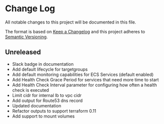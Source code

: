 # Change Log
All notable changes to this project will be documented in this file.

The format is based on [Keep a Changelog](http://keepachangelog.com/)
and this project adheres to [Semantic Versioning](http://semver.org/).

## Unreleased

- Slack badge in documentation
- Add default lifecycle for targetgroups
- Add default monitoring capabilities for ECS Services (default enabled)
- Add Health Check Grace Period for services that need more time to start
- Add Health Check Interval parameter for configuring how often a health check is executed
- Limit cidr for internal lb to vpc cidr
- Add output for Route53 dns record
- Updated documentation
- Refactor outputs to support terraform 0.11
- Add support to mount volumes

[Unreleased]: https://github.com/philips-software/terraform-aws-ecs-service/compare/1.0.0...HEAD
